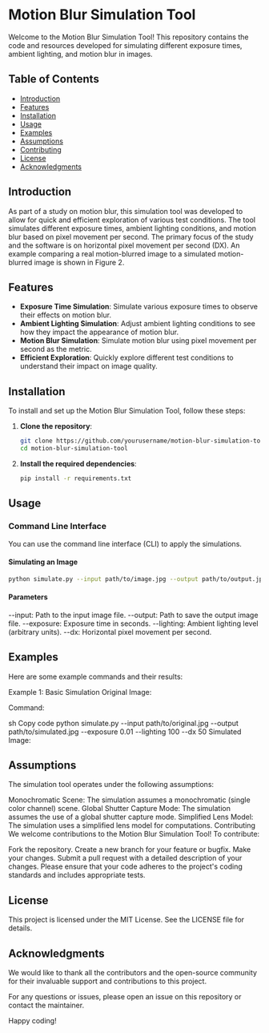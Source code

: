 # Motion Blur Simulation Tool

Welcome to the Motion Blur Simulation Tool! This repository contains the code and resources developed for simulating different exposure times, ambient lighting, and motion blur in images.

## Table of Contents
- [Introduction](#introduction)
- [Features](#features)
- [Installation](#installation)
- [Usage](#usage)
- [Examples](#examples)
- [Assumptions](#assumptions)
- [Contributing](#contributing)
- [License](#license)
- [Acknowledgments](#acknowledgments)

## Introduction
As part of a study on motion blur, this simulation tool was developed to allow for quick and efficient exploration of various test conditions. The tool simulates different exposure times, ambient lighting conditions, and motion blur based on pixel movement per second. The primary focus of the study and the software is on horizontal pixel movement per second (DX). An example comparing a real motion-blurred image to a simulated motion-blurred image is shown in Figure 2.

## Features
- **Exposure Time Simulation**: Simulate various exposure times to observe their effects on motion blur.
- **Ambient Lighting Simulation**: Adjust ambient lighting conditions to see how they impact the appearance of motion blur.
- **Motion Blur Simulation**: Simulate motion blur using pixel movement per second as the metric.
- **Efficient Exploration**: Quickly explore different test conditions to understand their impact on image quality.

## Installation
To install and set up the Motion Blur Simulation Tool, follow these steps:

1. **Clone the repository**:
    ```sh
    git clone https://github.com/yourusername/motion-blur-simulation-tool.git
    cd motion-blur-simulation-tool
    ```

2. **Install the required dependencies**:
    ```sh
    pip install -r requirements.txt
    ```

## Usage
### Command Line Interface
You can use the command line interface (CLI) to apply the simulations.

#### Simulating an Image
```sh
python simulate.py --input path/to/image.jpg --output path/to/output.jpg --exposure 0.01 --lighting 100 --dx 50
```
#### Parameters
--input: Path to the input image file.
--output: Path to save the output image file.
--exposure: Exposure time in seconds.
--lighting: Ambient lighting level (arbitrary units).
--dx: Horizontal pixel movement per second.
## Examples
Here are some example commands and their results:

Example 1: Basic Simulation
Original Image:

Command:

sh
Copy code
python simulate.py --input path/to/original.jpg --output path/to/simulated.jpg --exposure 0.01 --lighting 100 --dx 50
Simulated Image:

## Assumptions
The simulation tool operates under the following assumptions:

Monochromatic Scene: The simulation assumes a monochromatic (single color channel) scene.
Global Shutter Capture Mode: The simulation assumes the use of a global shutter capture mode.
Simplified Lens Model: The simulation uses a simplified lens model for computations.
Contributing
We welcome contributions to the Motion Blur Simulation Tool! To contribute:

Fork the repository.
Create a new branch for your feature or bugfix.
Make your changes.
Submit a pull request with a detailed description of your changes.
Please ensure that your code adheres to the project's coding standards and includes appropriate tests.

## License
This project is licensed under the MIT License. See the LICENSE file for details.

## Acknowledgments
We would like to thank all the contributors and the open-source community for their invaluable support and contributions to this project.

For any questions or issues, please open an issue on this repository or contact the maintainer.

Happy coding!